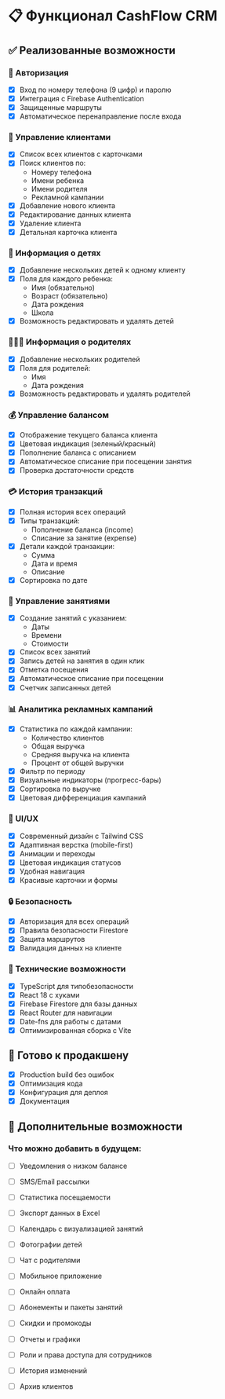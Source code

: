 # 📋 Функционал CashFlow CRM

## ✅ Реализованные возможности

### 🔐 Авторизация
- [x] Вход по номеру телефона (9 цифр) и паролю
- [x] Интеграция с Firebase Authentication
- [x] Защищенные маршруты
- [x] Автоматическое перенаправление после входа

### 👥 Управление клиентами
- [x] Список всех клиентов с карточками
- [x] Поиск клиентов по:
  - Номеру телефона
  - Имени ребенка
  - Имени родителя
  - Рекламной кампании
- [x] Добавление нового клиента
- [x] Редактирование данных клиента
- [x] Удаление клиента
- [x] Детальная карточка клиента

### 👶 Информация о детях
- [x] Добавление нескольких детей к одному клиенту
- [x] Поля для каждого ребенка:
  - Имя (обязательно)
  - Возраст (обязательно)
  - Дата рождения
  - Школа
- [x] Возможность редактировать и удалять детей

### 👨‍👩‍👧 Информация о родителях
- [x] Добавление нескольких родителей
- [x] Поля для родителей:
  - Имя
  - Дата рождения
- [x] Возможность редактировать и удалять родителей

### 💰 Управление балансом
- [x] Отображение текущего баланса клиента
- [x] Цветовая индикация (зеленый/красный)
- [x] Пополнение баланса с описанием
- [x] Автоматическое списание при посещении занятия
- [x] Проверка достаточности средств

### 💳 История транзакций
- [x] Полная история всех операций
- [x] Типы транзакций:
  - Пополнение баланса (income)
  - Списание за занятие (expense)
- [x] Детали каждой транзакции:
  - Сумма
  - Дата и время
  - Описание
- [x] Сортировка по дате

### 📅 Управление занятиями
- [x] Создание занятий с указанием:
  - Даты
  - Времени
  - Стоимости
- [x] Список всех занятий
- [x] Запись детей на занятия в один клик
- [x] Отметка посещения
- [x] Автоматическое списание при посещении
- [x] Счетчик записанных детей

### 📊 Аналитика рекламных кампаний
- [x] Статистика по каждой кампании:
  - Количество клиентов
  - Общая выручка
  - Средняя выручка на клиента
  - Процент от общей выручки
- [x] Фильтр по периоду
- [x] Визуальные индикаторы (прогресс-бары)
- [x] Сортировка по выручке
- [x] Цветовая дифференциация кампаний

### 🎨 UI/UX
- [x] Современный дизайн с Tailwind CSS
- [x] Адаптивная верстка (mobile-first)
- [x] Анимации и переходы
- [x] Цветовая индикация статусов
- [x] Удобная навигация
- [x] Красивые карточки и формы

### 🔒 Безопасность
- [x] Авторизация для всех операций
- [x] Правила безопасности Firestore
- [x] Защита маршрутов
- [x] Валидация данных на клиенте

### 📱 Технические возможности
- [x] TypeScript для типобезопасности
- [x] React 18 с хуками
- [x] Firebase Firestore для базы данных
- [x] React Router для навигации
- [x] Date-fns для работы с датами
- [x] Оптимизированная сборка с Vite

## 🚀 Готово к продакшену
- [x] Production build без ошибок
- [x] Оптимизация кода
- [x] Конфигурация для деплоя
- [x] Документация

## 📝 Дополнительные возможности

### Что можно добавить в будущем:
- [ ] Уведомления о низком балансе
- [ ] SMS/Email рассылки
- [ ] Статистика посещаемости
- [ ] Экспорт данных в Excel
- [ ] Календарь с визуализацией занятий
- [ ] Фотографии детей
- [ ] Чат с родителями
- [ ] Мобильное приложение
- [ ] Онлайн оплата
- [ ] Абонементы и пакеты занятий
- [ ] Скидки и промокоды
- [ ] Отчеты и графики
- [ ] Роли и права доступа для сотрудников
- [ ] История изменений
- [ ] Архив клиентов

